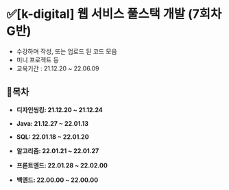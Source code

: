 # ✅[k-digital] 웹 서비스 풀스택 개발 (7회차 G반)

- 수강하며 작성, 또는 업로드 된 코드 모음
- 미니 프로젝트 등
- 교육기간 : 21.12.20 ~ 22.06.09

## 📃목차


- <strong>디자인씽킹: 21.12.20 ~ 21.12.24</strong>

- <strong>Java: 21.12.27 ~ 22.01.13</strong>

- <strong>SQL: 22.01.18 ~ 22.01.20</strong>

- <strong>알고리즘: 22.01.21 ~ 22.01.27</strong>

- <strong>프론트엔드: 22.01.28 ~ 22.02.00</strong>

- <strong>백엔드: 22.00.00 ~ 22.00.00</strong>


